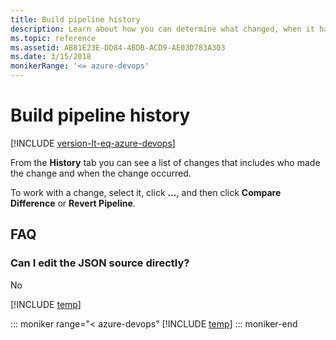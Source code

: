```yaml
---
title: Build pipeline history
description: Learn about how you can determine what changed, when it happened, and who did it on Azure Pipelines and Team Foundation Server (TFS).
ms.topic: reference
ms.assetid: AB81E23E-DD84-4BDB-ACD9-AE03D783A303
ms.date: 3/15/2018
monikerRange: '<= azure-devops'
---
```


# Build pipeline history

[!INCLUDE [version-lt-eq-azure-devops](../../includes/version-lt-eq-azure-devops.md)]



From the **History** tab you can see a list of changes that includes who made the change and when the change occurred.

To work with a change, select it, click **...**, and then click **Compare Difference** or **Revert Pipeline**.


## FAQ 

<!-- BEGINSECTION class="md-qanda" -->

### Can I edit the JSON source directly?

No

[!INCLUDE [temp](../includes/qa-agents.md)]

::: moniker range="< azure-devops"
[!INCLUDE [temp](../includes/qa-versions.md)]
::: moniker-end

<!-- ENDSECTION -->
